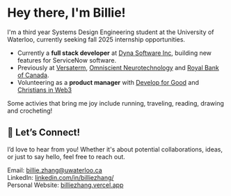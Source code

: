 <h1>Hey there, I'm Billie! </h1>


I'm a third year Systems Design Engineering student at the University of Waterloo, currently seeking fall 2025 internship opportunities. 


- Currently a **full stack developer** at [Dyna Software Inc]([https://dynasoftwareinc.com/]), building new features for ServiceNow software. <br/>
- Previously at [Versaterm](https://www.versaterm.com/), [Omniscient Neurotechnology](https://www.o8t.com/) and [Royal Bank of Canada](https://www.rbcroyalbank.com/). 
- Volunteering as a **product manager** with [Develop for Good](https://www.developforgood.org/) and [Christians in Web3](https://www.cw3.global/)

Some activies that bring me joy include running, traveling, reading, drawing and crocheting!

## 💌 Let’s Connect!

I’d love to hear from you! Whether it's about potential collaborations, ideas, or just to say hello, feel free to reach out. <br>

Email: [billie.zhang@uwaterloo.ca](mailto:billie.zhang@uwaterloo.ca) <br>
LinkedIn: <a href="https://www.linkedin.com/in/billiezhang/" target="_blank">linkedin.com/in/billiezhang/</a> <br>
Personal Website: <a href="https://billiezhang.vercel.app/" target="_blank">billiezhang.vercel.app</a> 

